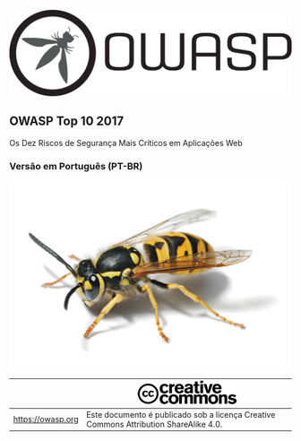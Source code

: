 ![OWASP LOGO](images/OWASP_logo.png)

## OWASP Top 10 2017

Os Dez Riscos de Segurança Mais Críticos em Aplicações Web 

### Versão em Português (PT-BR) 

![WASP Logo URL TBA](images/front-wasp.png)

|  | ![Creative Commons License Logo](images/front-cc.png) |
| -- | -- |
| https://owasp.org | Este documento é publicado sob a licença Creative Commons Attribution ShareAlike 4.0. |





